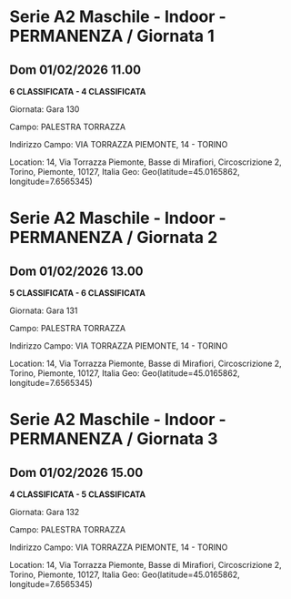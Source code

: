 # Serie A2 Maschile - Indoor  - PERMANENZA / Giornata 1
## Dom 01/02/2026 11.00

<strong>6 CLASSIFICATA - 4 CLASSIFICATA</strong>

Giornata: Gara 130

Campo: PALESTRA TORRAZZA 

Indirizzo Campo:  VIA TORRAZZA PIEMONTE, 14 - TORINO

Location: 14, Via Torrazza Piemonte, Basse di Mirafiori, Circoscrizione 2, Torino, Piemonte, 10127, Italia
Geo: Geo(latitude=45.0165862, longitude=7.6565345)
<!-- VALCHISONE_END -->


# Serie A2 Maschile - Indoor  - PERMANENZA / Giornata 2
## Dom 01/02/2026 13.00

<strong>5 CLASSIFICATA - 6 CLASSIFICATA</strong>

Giornata: Gara 131

Campo: PALESTRA TORRAZZA 

Indirizzo Campo:  VIA TORRAZZA PIEMONTE, 14 - TORINO

Location: 14, Via Torrazza Piemonte, Basse di Mirafiori, Circoscrizione 2, Torino, Piemonte, 10127, Italia
Geo: Geo(latitude=45.0165862, longitude=7.6565345)
<!-- VALCHISONE_END -->


# Serie A2 Maschile - Indoor  - PERMANENZA / Giornata 3
## Dom 01/02/2026 15.00

<strong>4 CLASSIFICATA - 5 CLASSIFICATA</strong>

Giornata: Gara 132

Campo: PALESTRA TORRAZZA 

Indirizzo Campo:  VIA TORRAZZA PIEMONTE, 14 - TORINO

Location: 14, Via Torrazza Piemonte, Basse di Mirafiori, Circoscrizione 2, Torino, Piemonte, 10127, Italia
Geo: Geo(latitude=45.0165862, longitude=7.6565345)
<!-- VALCHISONE_END -->



